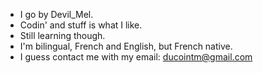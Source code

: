 - I go by Devil_Mel.
- Codin' and stuff is what I like.
- Still learning though.
- I'm bilingual, French and English, but French native.
- I guess contact me with my email: ducointm@gmail.com

<!---
DevilMel/DevilMel is a ✨ special ✨ repository because its `README.md` (this file) appears on your GitHub profile.
You can click the Preview link to take a look at your changes.
--->
